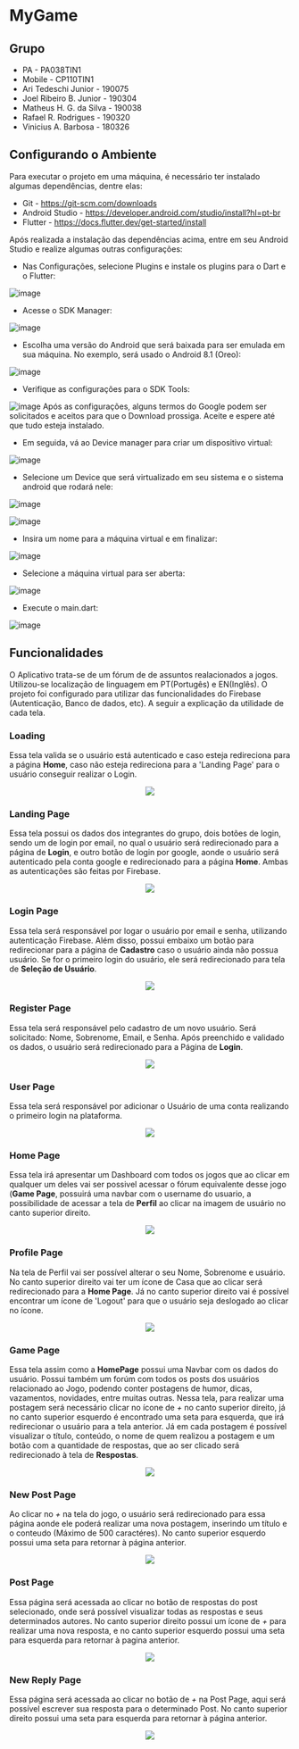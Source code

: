 # MyGame

## Grupo
- PA - PA038TIN1
- Mobile - CP110TIN1
- Ari Tedeschi Junior - 190075
- Joel Ribeiro B. Junior - 190304
- Matheus H. G. da Silva - 190038
- Rafael R. Rodrigues - 190320
- Vinicius A. Barbosa - 180326

## Configurando o Ambiente
Para executar o projeto em uma máquina, é necessário ter instalado algumas dependências, dentre elas:
- Git - https://git-scm.com/downloads
- Android Studio - https://developer.android.com/studio/install?hl=pt-br
- Flutter - https://docs.flutter.dev/get-started/install

Após realizada a instalação das dependências acima, entre em seu Android Studio e realize algumas outras configurações:

- Nas Configurações, selecione Plugins e instale os plugins para o Dart e o Flutter:

![image](https://user-images.githubusercontent.com/62195177/170169958-a24a3940-c833-4d6f-b490-f51465b3d8f6.png)


- Acesse o SDK Manager:

![image](https://user-images.githubusercontent.com/62195177/170168374-210de603-78b6-4fee-9516-18708ad73e6b.png)


- Escolha uma versão do Android que será baixada para ser emulada em sua máquina. No exemplo, será usado o Android 8.1 (Oreo):

![image](https://user-images.githubusercontent.com/62195177/170168524-45c866a9-5e2d-4bce-b136-b2285e574f05.png)


- Verifique as configurações para o SDK Tools:

![image](https://user-images.githubusercontent.com/62195177/170168782-4e8abee1-6fc0-4d42-bab8-f8d30e9412fb.png)
Após as configurações, alguns termos do Google podem ser solicitados e aceitos para que o Download prossiga. Aceite e espere até que tudo esteja instalado.


- Em seguida, vá ao Device manager para criar um dispositivo virtual:

![image](https://user-images.githubusercontent.com/62195177/170169073-2b052063-b651-4019-877a-6ef06636b15b.png)


- Selecione um Device que será virtualizado em seu sistema e o sistema android que rodará nele:

![image](https://user-images.githubusercontent.com/62195177/170169290-0cbc9d8e-7de4-4289-bb29-7af3735f4478.png)

![image](https://user-images.githubusercontent.com/62195177/170169436-74d7c0e4-f36e-4827-bb5f-08aa40c2af5d.png)


- Insira um nome para a máquina virtual e em finalizar:

![image](https://user-images.githubusercontent.com/62195177/170169533-f12b2420-1da0-4d40-9f97-0a3259b5a06b.png)


- Selecione a máquina virtual para ser aberta:

![image](https://user-images.githubusercontent.com/62195177/170170104-aa87bfb4-37ff-4ec2-af62-a78a5a44a609.png)


- Execute o main.dart:

![image](https://user-images.githubusercontent.com/62195177/170170223-b2640077-3c9c-4ada-a0ac-d92571bfacf6.png)

## Funcionalidades
O Aplicativo trata-se de um fórum de de assuntos realacionados a jogos. Utilizou-se localização de linguagem em PT(Portugês) e EN(Inglês). O projeto foi configurado para utilizar das funcionalidades do Firebase (Autenticação, Banco de dados, etc). A seguir a explicação da utilidade de cada tela.

### Loading
Essa tela valida se o usuário está autenticado e caso esteja redireciona para a página **Home**, caso não esteja redireciona para a 'Landing Page' para o usuário conseguir realizar o Login.

<p align="center">
  <img src="https://user-images.githubusercontent.com/70178202/170049927-86d9f085-92be-47af-a58c-e93e28a55229.png">
</p>

### Landing Page
Essa tela possui os dados dos integrantes do grupo, dois botões de login, sendo um de login por email, no qual o usuário será redirecionado para a página de **Login**, e outro botão de login por google, aonde o usuário será autenticado pela conta google e redirecionado para a página **Home**. Ambas as autenticações são feitas por Firebase.

<p align="center">
  <img src="https://user-images.githubusercontent.com/70178202/170050681-c52b5675-adad-455c-9274-35f389dc8265.png">
</p>

### Login Page
Essa tela será responsável por logar o usuário por email e senha, utilizando autenticação Firebase. Além disso, possui embaixo um botão para redirecionar para a página de **Cadastro** caso o usuário ainda não possua usuário. Se for o primeiro login do usuário, ele será redirecionado para tela de **Seleção de Usuário**.

<p align="center">
  <img src="https://user-images.githubusercontent.com/70178202/170055190-84a7dcd2-f912-46be-880f-d4956075ebb4.png">
</p>

### Register Page
Essa tela será responsável pelo cadastro de um novo usuário. Será solicitado: Nome, Sobrenome, Email, e Senha. Após preenchido e validado os dados, o usuário será redirecionado para a Página de **Login**.

<p align="center">
  <img src="https://user-images.githubusercontent.com/70178202/170057228-e8f0ffb4-55c7-4347-973a-253140eae052.png">
</p>

### User Page
Essa tela será responsável por adicionar o Usuário de uma conta realizando o primeiro login na plataforma.

<p align="center">
  <img src="https://user-images.githubusercontent.com/70178202/170058261-87f3caa5-f97b-402f-8033-d1c92ec78115.png">
</p>

### Home Page
Essa tela irá apresentar um Dashboard com todos os jogos que ao clicar em qualquer um deles vai ser possivel acessar o fórum equivalente desse jogo (**Game Page**, possuirá uma navbar com o username do usuario, a possibilidade de acessar a tela de **Perfil** ao clicar na imagem de usuário no canto superior direito.

<p align="center">
  <img src="https://user-images.githubusercontent.com/70178202/173204694-640c8440-42cd-42ef-ac65-0e7c53f1cbbf.png">
</p>

### Profile Page
Na tela de Perfil vai ser possível alterar o seu Nome, Sobrenome e usuário. No canto superior direito vai ter um ícone de Casa que ao clicar será redirecionado para a **Home Page**. Já no canto superior direito vai é possível encontrar um ícone de 'Logout' para que o usuário seja deslogado ao clicar no ícone.

<p align="center">
  <img src="https://user-images.githubusercontent.com/70178202/173204804-ca9538fc-54a4-45b2-8c97-ff48674122f0.png">
</p>

### Game Page
Essa tela assim como a **HomePage** possui uma Navbar com os dados do usuário. Possui também um forúm com todos os posts dos usuários relacionado ao Jogo, podendo conter postagens de humor, dicas, vazamentos, novidades, entre muitas outras. Nessa tela, para realizar uma postagem será necessário clicar no ícone de *+* no canto superior direito, já no canto superior esquerdo é encontrado uma seta para esquerda, que irá redirecionar o usuário para a tela anterior. Já em cada postagem é possível visualizar o título, conteúdo, o nome de quem realizou a postagem e um botão com a quantidade de respostas, que ao ser clicado será redirecionado à tela de **Respostas**.

<p align="center">
  <img src="https://user-images.githubusercontent.com/70178202/173205316-16c8dc34-b9b3-4539-b2f0-e45a768ee130.png">
</p>

### New Post Page
Ao clicar no *+* na tela do jogo, o usuário será redirecionado para essa página aonde ele poderá realizar uma nova postagem, inserindo um título e o conteudo (Máximo de 500 caractéres). No canto superior esquerdo possui uma seta para retornar à página anterior.

<p align="center">
  <img src="https://user-images.githubusercontent.com/70178202/173205398-48e3099d-165a-442e-bdba-ddfb83ccb856.png">
</p>

### Post Page
Essa página será acessada ao clicar no botão de respostas do post selecionado, onde será possível visualizar todas as respostas e seus determinados autores. No canto superior direito possui um ícone de *+* para realizar uma nova resposta, e no canto superior esquerdo possui uma seta para esquerda para retornar à pagina anterior.

<p align="center">
  <img src="https://user-images.githubusercontent.com/70178202/173205533-39fc30ad-2047-4ef8-95da-6f499d27550e.png">
</p>

### New Reply Page
Essa página será acessada ao clicar no botão de *+* na Post Page, aqui será possível escrever sua resposta para o determinado Post. No canto superior direito possui uma seta para esquerda para retornar à página anterior.

<p align="center">
  <img src="https://user-images.githubusercontent.com/70178202/173205598-348240a6-1a6e-4f35-9de1-7cf649cd732b.png">
</p>
